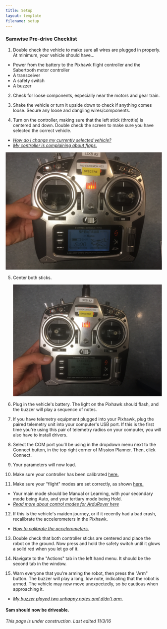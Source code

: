 ```yaml
---
title: Setup
layout: template
filename: setup 
--- 
```


### Samwise Pre-drive Checklist

1. Double check the vehicle to make sure all wires are plugged in properly. At minimum, your vehicle should have...

  * Power from the battery to the Pixhawk flight controller and the Sabertooth motor controller
  * A transceiver
  * A safety switch
  * A buzzer

2. Check for loose components, especially near the motors and gear train.

3. Shake the vehicle or turn it upside down to check if anything comes loose. Secure any loose and dangling wires/components.

4. Turn on the controller, making sure that the left stick (throttle) is centered and down. Double check the screen to make sure you have selected the correct vehicle.

  * *[How do I change my currently selected vehicle?](github.com/olinrobotics.github.io/blob/master/change_vehicle.md)*
  * *[My controller is complaining about flaps.](./controller_fixes.md)*

   ![Trans1](images/Transmitter1.JPG)

5. Center both sticks.

   ![Trans2](images/Transmitter2.JPG)

6. Plug in the vehicle's battery. The light on the Pixhawk should flash, and the buzzer will play a sequence of notes.

7. If you have telemetry equipment plugged into your Pixhawk, plug the paired telemetry unit into your computer's USB port. If this is the first time you're using this pair of telemetry radios on your computer, you will also have to install drivers.

8. Select the COM port you'll be using in the dropdown menu next to the Connect button, in the top right corner of Mission Planner. Then, click Connect.

9. Your parameters will now load.

10. Make sure your controller has been calibrated [here.](http://ardupilot.org/copter/docs/common-radio-control-calibration.html)

11. Make sure your "flight" modes are set correctly, as shown [here.](http://ardupilot.org/copter/docs/common-rc-transmitter-flight-mode-configuration.html) 

   * Your main mode should be Manual or Learning, with your secondary mode being Auto, and your tertiary mode being Hold.
   * *[Read more about control modes for ArduRover here](http://ardupilot.org/rover/docs/rover-control-modes.html)*

12. If this is the vehicle's maiden journey, or if it recently had a bad crash, recalibrate the accelerometers in the Pixhawk.

   * *[How to calibrate the accelerometers.](http://ardupilot.org/copter/docs/common-accelerometer-calibration.html)*
  
13. Double check that both controller sticks are centered and place the robot on the ground. Now press and hold the safety switch until it glows a solid red when you let go of it.

14. Navigate to the "Actions" tab in the left hand menu. It should be the second tab in the window.

15. Warn everyone that you're arming the robot, then press the "Arm" button. The buzzer will play a long, low note, indicating that the robot is armed. The vehicle may now move unexpectedly, so be cautious when approaching it.

   * *[My buzzer played two unhappy notes and didn't arm.](http://ardupilot.org/copter/docs/prearm_safety_check.html)*

#### Sam should now be driveable.

*This page is under construction. Last edited 11/3/16*
